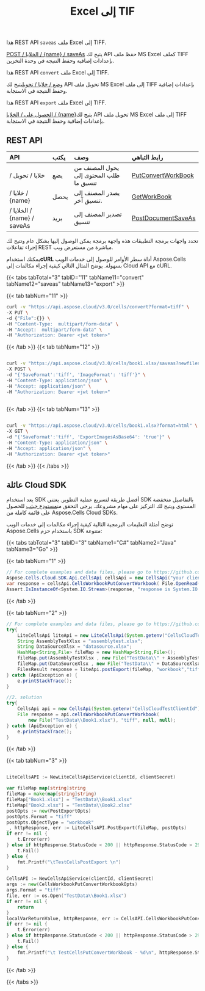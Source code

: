 ﻿---
title: Excel إلى TIF
second_title: Aspose.Cells Cloud Documen
linketitle: Excel to Tif
type: docs
url: /ar/convert/excel-to-tiff/
aliases: [/convert-excel-file-to-tiff-in-cloud/]
keywords: Convert excel files to tiff files
description: Aspose.Cells Cloud REST API يدعم تحويل ملفات Excel إلى ملفات tiff. SDK يدعم أنواع لغات التطوير. وهي تشمل Android و C# و Go و Java و NodeJS و Perl و PHP و Python و Ruby و swift
weight: 90
---
هذا REST API `saveas` ملف Excel إلى TIFF.

[POST / الخلايا / {name} / saveAs](https://apireference.aspose.cloud/cells/#/SaveAs/PostDocumentSaveAs) يتيح لك API حفظ ملف MS Excel كملف TIFF بإعدادات إضافية وحفظ النتيجة في وحدة التخزين.

هذا REST API `convert` ملف Excel إلى TIFF.

[وضع / خلايا / تحويل](https://apireference.aspose.cloud/cells/#/Workbook/PutConvertWorkBook)يتيح لك API تحويل ملف MS Excel إلى ملف TIFF بإعدادات إضافية وحفظ النتيجة في الاستجابة.

هذا REST API `export` ملف Excel إلى TIFF.

[الحصول على / الخلايا / {name}](https://apireference.aspose.cloud/cells/#/Workbook/GetWorkBook  )يتيح لك API تحويل ملف MS Excel إلى ملف TIFF بإعدادات إضافية وحفظ النتيجة في الاستجابة.

## REST API

|**API**|**يكتب**|**وصف**|**رابط التباهي**|
|:- |:- |:- |:- |
|/ خلايا / تحويل|يضع|يحول المصنف من طلب المحتوى إلى تنسيق ما|[PutConvertWorkBook](https://apireference.aspose.cloud/cells/#/Workbook/PutConvertWorkBook)|
|/ خلايا / {name}|يحصل|يصدر المصنف إلى تنسيق آخر.|[GetWorkBook](https://apireference.aspose.cloud/cells/#/Workbook/GetWorkBook)|
|/ الخلايا / {name} / saveAs|بريد|تصدير المصنف إلى تنسيق|[PostDocumentSaveAs](https://apireference.aspose.cloud/cells/#/SaveAs/PostDocumentSaveAs)|



تحدد واجهات برمجة التطبيقات هذه واجهة برمجة يمكن الوصول إليها بشكل عام وتتيح لك إجراء تفاعلات REST مباشرة من مستعرض ويب.

 يمكنك استخدام**cURL** أداة سطر الأوامر للوصول إلى خدمات الويب Aspose.Cells بسهولة. يوضح المثال التالي كيفية إجراء مكالمات إلى Cloud API مع cURL.


{{< tabs tabTotal="3" tabID="11" tabName11="convert" tabName12="saveas" tabName13="export" >}}

{{< tab tabNum="11" >}}

```bash
curl -v "https://api.aspose.cloud/v3.0/cells/convert?format=tiff" \
-X PUT \
-d {"File":{}} \
-H "Content-Type:  multipart/form-data" \
-H "Accept:  multipart/form-data" \
-H "Authorization: Bearer <jwt token>"

```

{{< /tab >}}
{{< tab tabNum="12" >}}

```bash

curl -v "https://api.aspose.cloud/v3.0/cells/book1.xlsx/saveas?newfilename=book1.tiff" \
-X POST \
-d "{'SaveFormat':'tiff', 'ImageFormat': 'tiff'}" \
-H "Content-Type: application/json" \
-H "Accept: application/json" \
-H "Authorization: Bearer <jwt token>"
 
```

{{< /tab >}}
{{< tab tabNum="13" >}}

```bash

curl -v "https://api.aspose.cloud/v3.0/cells/book1.xlsx?format=html" \
-X GET \
-d "{'SaveFormat':'tiff', 'ExportImagesAsBase64': 'true'}" \
-H "Content-Type: application/json" \
-H "Accept: application/json" \
-H "Authorization: Bearer <jwt token>"


```

{{< /tab >}}
{{< /tabs >}}

## عائلة Cloud SDK

 يعد استخدام SDK أفضل طريقة لتسريع عملية التطوير. يعتني SDK بالتفاصيل منخفضة المستوى ويتيح لك التركيز على مهام مشروعك. يرجى التحقق من[مستودع جيثب](https://github.com/aspose-cells-cloud) للحصول على قائمة كاملة من Aspose.Cells Cloud SDKs.

توضح أمثلة التعليمات البرمجية التالية كيفية إجراء مكالمات إلى خدمات الويب Aspose.Cells باستخدام حزم SDK متنوعة:



{{< tabs tabTotal="3" tabID="3" tabName1="C#" tabName2="Java" tabName3="Go" >}}

{{< tab tabNum="1" >}}

```csharp
// For complete examples and data files, please go to https://github.com/aspose-cells-cloud/aspose-cells-cloud-dotnet/
Aspose.Cells.Cloud.SDK.Api.CellsApi cellsApi = new CellsApi("your client id", "your client secret");
var response = cellsApi.CellsWorkbookPutConvertWorkbook( File.OpenRead(@".\TestData\datasource.xlsx"), "tiff", null, null);
Assert.IsInstanceOf<System.IO.Stream>(response, "response is System.IO.Stream");

```

{{< /tab >}}

{{< tab tabNum="2" >}}

```java
// For complete examples and data files, please go to https://github.com/aspose-cells-cloud/aspose-cells-cloud-java/
try{
    LiteCellsApi liteApi = new LiteCellsApi(System.getenv("CellsCloudTestClientId"),System.getenv("CellsCloudTestClientSecret"));
    String AssemblyTestXlsx = "assemblytest.xlsx";
    String DataSourceXlsx = "datasource.xlsx";
    HashMap<String,File> fileMap = new HashMap<String,File>();
    fileMap.put(AssemblyTestXlsx , new File("TestData\\" + AssemblyTestXlsx));
    fileMap.put(DataSourceXlsx , new File("TestData\\" + DataSourceXlsx) );
    FilesResult response = liteApi.postExport(fileMap, "workbook","tiff");
} catch (ApiException e) {
    e.printStackTrace();
}		

//2. solution
try{
    CellsApi api = new CellsApi(System.getenv("CellsCloudTestClientId"),System.getenv("CellsCloudTestClientSecret"));
    File response = api.cellsWorkbookPutConvertWorkbook(
        new File("TestData\\Book1.xlsx"), "tiff", null, null);
} catch (ApiException e) {
    e.printStackTrace();
}	

```
{{< /tab >}}

{{< tab tabNum="3" >}}

```go

LiteCellsAPI := NewLiteCellsApiService(clientId, clientSecret)

var fileMap map[string]string
fileMap = make(map[string]string)
fileMap["Book1.xlsx"] = "TestData\\Book1.xlsx"
fileMap["Book2.xlsx"] = "TestData\\Book2.xlsx"
postOpts := new(PostExportOpts)
postOpts.Format = "tiff"
postOpts.ObjectType = "workbook"
_, httpResponse, err := LiteCellsAPI.PostExport(fileMap, postOpts)
if err != nil {
	t.Error(err)
} else if httpResponse.StatusCode < 200 || httpResponse.StatusCode > 299 {
	t.Fail()
} else {
	fmt.Printf("\tTestCellsPostExport \n")
}

CellsAPI := NewCellsApiService(clientId, clientSecret)
args := new(CellsWorkbookPutConvertWorkbookOpts)
args.Format = "tiff"
file, err := os.Open("TestData\\Book1.xlsx")
if err != nil {
	return
}
localVarReturnValue, httpResponse, err := CellsAPI.CellsWorkbookPutConvertWorkbook(file, args)
if err != nil {
	t.Error(err)
} else if httpResponse.StatusCode < 200 || httpResponse.StatusCode > 299 {
	t.Fail()
} else {
	fmt.Printf("\t TestCellsPutConvertWorkbook - %d\n", httpResponse.StatusCode)
}
```

{{< /tab >}}

{{< /tabs >}}

